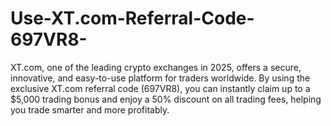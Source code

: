 # Use-XT.com-Referral-Code-697VR8-
XT.com, one of the leading crypto exchanges in 2025, offers a secure, innovative, and easy-to-use platform for traders worldwide. By using the exclusive XT.com referral code (697VR8), you can instantly claim up to a $5,000 trading bonus and enjoy a 50% discount on all trading fees, helping you trade smarter and more profitably.
